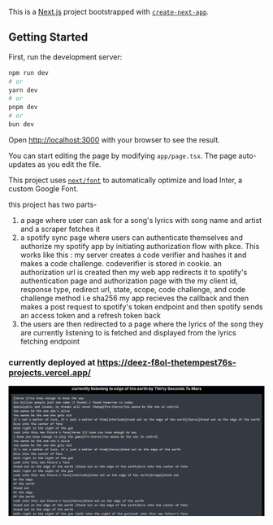 This is a [Next.js](https://nextjs.org/) project bootstrapped with [`create-next-app`](https://github.com/vercel/next.js/tree/canary/packages/create-next-app).

## Getting Started

First, run the development server:

```bash
npm run dev
# or
yarn dev
# or
pnpm dev
# or
bun dev
```

Open [http://localhost:3000](http://localhost:3000) with your browser to see the result.

You can start editing the page by modifying `app/page.tsx`. The page auto-updates as you edit the file.

This project uses [`next/font`](https://nextjs.org/docs/basic-features/font-optimization) to automatically optimize and load Inter, a custom Google Font.

this project has two parts-

1. a page where user can ask for a song's lyrics with song name and artist and a scraper fetches it
2. a spotify sync page where users can authenticate themselves and authorize my spotify app by initiating authorization flow with pkce. This works like this :
   my server creates a code verifier and hashes it and makes a code challenge.
   codeverifier is stored in cookie. an authorization url is created then my web app redirects it to spotify's authentication page and authorization page with the my client id, response type, redirect url, state, scope, code challenge, and code challenge method i.e sha256
   my app recieves the callback and then makes a post request to spotify's token endpoint and then spotify sends an access token and a refresh token back
3. the users are then redirected to a page where the lyrics of the song they are currently listening to is fetched and displayed from the lyrics fetching endpoint

### currently deployed at https://deez-f8ol-thetempest76s-projects.vercel.app/

![a screenshot of the spotify-sync/lyrics page](image.png)
